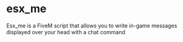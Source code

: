 # esx_me
Esx_me is a FiveM script that allows you to write in-game messages displayed over your head with a chat command
